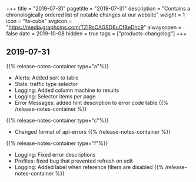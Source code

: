 +++
title = "2019-07-31"
pagetitle = "2019-07-31"
description = "Contains a chronologically ordered list of notable changes at our website"
weight = 1
icon = "fa-cube"
svgicon = "https://media.graphcms.com/TZIRsCAGSD6uCfBeDhc9"
alwaysopen = false
date = 2019-10-08
hidden = true
tags = ["products-changelog"]
+++

## 2019-07-31

{{% release-notes-container type="a"%}}
- Alerts: Added sort to table
- Stats: traffic type selector
- Logging: Added column machine to results
- Logging: Selector items per page
- Error Messages: added hint description to error code table
{{% /release-notes-container %}}

{{% release-notes-container type="c"%}}
- Changed format of api-errors
{{% /release-notes-container %}}

{{% release-notes-container type="f"%}}
- Logging: Fixed error descriptions
- Profiles: fixed bug that prevented refresh on edit
- Logging: Added label when reference filters are disabled
{{% /release-notes-container %}}
